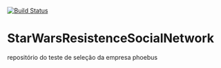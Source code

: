 [![Build Status](https://travis-ci.org/wendeyricardo/star-wars-api.svg?branch=master)](https://travis-ci.org/wendeyricardo/star-wars-api)

# StarWarsResistenceSocialNetwork
repositório do teste de seleção da empresa phoebus
